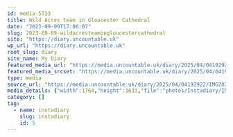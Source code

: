 ```yaml
---
id: media-5723
title: Wild Acres team in Gloucester Cathedral
date: "2023-09-09T17:06:07"
slug: 2023-09-09-wildacresteamingloucestercathedral
site: "https://diary.uncountable.uk"
wp_url: "https://diary.uncountable.uk"
root_slug: diary
site_name: My Diary
featured_media_url: "https://media.uncountable.uk/diary/2025/04/04192922/IMG20230909180607-edited.webp"
featured_media_srcset: "https://media.uncountable.uk/diary/2025/04/04192922/IMG20230909180607-edited-300x278.webp 300w, https://media.uncountable.uk/diary/2025/04/04192922/IMG20230909180607-edited-1024x948.webp 1024w, https://media.uncountable.uk/diary/2025/04/04192922/IMG20230909180607-edited-150x150.webp 150w, https://media.uncountable.uk/diary/2025/04/04192922/IMG20230909180607-edited-640x592.webp 640w, https://media.uncountable.uk/diary/2025/04/04192922/IMG20230909180607-edited.webp 1764w"
type: media
source_url: "https://media.uncountable.uk/diary/2025/04/04192922/IMG20230909180607-edited.webp"
media_details: {"width":1764,"height":1633,"file":"photos/Instadiary/IMG20230909180607-edited.webp","filesize":154520,"sizes":{"medium":{"file":"IMG20230909180607-edited-300x278.webp","width":300,"height":278,"filesize":27876,"mime_type":"image/webp","source_url":"https://media.uncountable.uk/diary/2025/04/04192922/IMG20230909180607-edited-300x278.webp"},"large":{"file":"IMG20230909180607-edited-1024x948.webp","width":1024,"height":948,"filesize":165784,"mime_type":"image/webp","source_url":"https://media.uncountable.uk/diary/2025/04/04192922/IMG20230909180607-edited-1024x948.webp"},"thumbnail":{"file":"IMG20230909180607-edited-150x150.webp","width":150,"height":150,"filesize":8832,"mime_type":"image/webp","source_url":"https://media.uncountable.uk/diary/2025/04/04192922/IMG20230909180607-edited-150x150.webp"},"mobwidth":{"file":"IMG20230909180607-edited-640x592.webp","width":640,"height":592,"filesize":89612,"mime_type":"image/webp","source_url":"https://media.uncountable.uk/diary/2025/04/04192922/IMG20230909180607-edited-640x592.webp"},"full":{"file":"IMG20230909180607-edited.webp","width":1764,"height":1633,"mime_type":"image/webp","source_url":"https://media.uncountable.uk/diary/2025/04/04192922/IMG20230909180607-edited.webp"}},"image_meta":{"aperture":"0","credit":"","camera":"","caption":"","created_timestamp":"0","copyright":"","focal_length":"0","iso":"0","shutter_speed":"0","title":"","orientation":"0","keywords":[]}}
category: []
tag:
  - name: instadiary
    slug: instadiary
    id: 5
---
```


